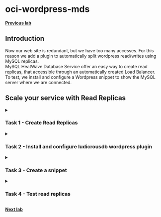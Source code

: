 # oci-wordpress-mds

**[Previous lab](./mds_enable_ha.md)**

## Introduction
Now our web site is redundant, but we have too many accesses. For this reason we add a plugin to automatically split wordpress read/writes using MySQL replicas.  
MySQL HeatWave Database Service offer an easy way to create read replicas, that accessible through an automatically created Load Balancer.  
To test, we install and configure a Wordpress snippet to show the MySQL server where we are connected.  

## Scale your service with Read Replicas

<details>
<summary><h3>Task 1 - Create Read Replicas</h3></summary>

1. Connect to OCI Dashboard

2. Navigate to MySQL HeatWave database instances page

    ![OCI Burger menu for MySQL HeatWave Database instances](./images/./OCI-burger_menu-databases-db_system.png)

3. Click now on your instance name "MySQLInstance" to see the details.

    ![OCI MySQL HeatWave Database Service instances list](./images/./OCI-mds-instances-list.png)

3. Scroll down the page to see the left side menu, then select "Read Replicas" and press button "Create read replica"

    ![OCI MySQL HeatWave Database Service instance read replicas](./images/./OCI-mds-read_replicas-empty.png)

4. Change the "Name" to "mysqlreadreplica1" and press "Create read replica"

    ![OCI MySQL HeatWave Database Service create read replica 1](./images/./OCI-mds-read_replicas-create1.png)

5. Click another time "Create replica" to create a second replica. Now use the name "mysqlreadreplica2" and confirm

    ![OCI MySQL HeatWave Database Service create read replica 2](./images/./OCI-mds-read_replicas-create2.png)

6. Replica creation requires some time, so continue with next task

    ![OCI MySQL HeatWave Database Service creating replicas](./images/./OCI-mds-read_replicas-creating_replicas.png)

</details>


<details>
<summary><h3>Task 2 - Install and configure ludicrousdb wordpress plugin</h3></summary>

1. Connect with ssh to your wordpress server, as you did in lab 1

2. Execute these commands to install ludicrousdb

    ``` shell
    cd /var/www/html/wp-content/plugins
    sudo wget https://github.com/stuttter/ludicrousdb/archive/refs/heads/master.zip
    sudo unzip master.zip
    sudo mv ludicrousdb-master ludicrousdb
    sudo rm master.zip
    sudo chown -R apache. ludicrousdb
    sudo cp ludicrousdb/ludicrousdb/drop-ins/db.php ../db.php
    sudo cp ludicrousdb/ludicrousdb/drop-ins/db-config.php ../../

    ```

4. Retrieve MySQL load balancer Endpoint for read replicas.  
    Return to OCI Dashboard and go to MySQL HeatWave database instances

    ![OCI Burger menu for MySQL HeatWave Database instances](./images/./OCI-burger_menu-databases-db_system.png)

5. Click now on your instance name "MySQLInstance" to see the details.

    ![OCI MySQL HeatWave Database Service instances list](./images/./OCI-mds-instances-list.png)
    
6. Scroll down the page, and in the left menu choose "Endpoints".   
    You can see here the IP address of your instance for read write access **DB system primary** and for the read replicas load balancer **Read replica load balancer**. Write down thewe two IP, needed for the next step

    ![OCI MySQL Database Service instance Endpoints](./images/./OCI-mds-read_replicas-endpoints.png)

7. We just need now to configure LudicrousDB to use the Read Replica Load Balancer. With and editor (like vim or nano) edit the db-config.php configuration file

    ``` shell
    cd /var/www/html/
    sudo vim db-config.php 

    ```

8. Scroll down the file to the database configuration section **$wpdb->add_database( array(** like in the example below

    ![Ludicrousdb database configuration file](./images/./ludicrousdb-db_configuration_empty.png)

9. Edit the lines like in the below example, using your IP addresses retrieved in previous steps  

    ![Ludicrousdb database configuration file](./images/./ludicrousdb-db_configuration_sample.png)

10. Save your canghes and aeturn to My Restaurant web page and check that the web site is still working and there are no issues with the new plugin

</details>

<details>
<summary><h3>Task 3 - Create a snippet</h3></summary>

1. Login to Wordpress as admin using the wp-admin page and entering the requested credentials (specified during the job creation in lab preparation lab) 

    http://***public-ip-address***/wp-admin

    ![Wordpress login](./images/WP_wp_admin.png)

2. In the wordpress management page choose "Plugins" in the left side menu, then click the button "Add New"

    ![Wordpress plugins menu](./images/WP-plugins_menu.png)

3. In the left side textbox "Keyword" write "snippets" as in teh picture below

    ![Wordpress snippets plugin search](./images/WP-plugins-snippets_search.png)

4. Choose "WPCode" plugin and press "Install now"

    ![Wordpress WPCode isntallation](./images/WP-plugins-snippets-wpcode-install.png)

5. From left side menu choose Installed plugins, then press "Activate"under "WPCode Lite"

    ![Wordpress WPCcode plugin activation](./images/WP-plugins-snippets-wpcode-activate.png)

6. A new menu option is now visible in the left side menu.  
    Click on "Code snippets"

    ![Wordpress WPCOde snippet menu](./images/WP-plugins-wpcode_menu.png)

7. Choose "+ Add snippet" and select "Add Your Custom Code (New Snippet)". When teh mouse is over the option, a new button is displayed "USe snippet". Click it

    ![Wordpress WPCode add new snippet](./images/WP-plugins-wpcode-add_new.png)

8. Now insert snippet settings
    1. Add a title to our snippet: "read replicas check"
    2. Select "Code Type": PHP
    3. insert this code in "Code Preview"
        ``` php
        <?php
        global $wpdb;
        $result = $wpdb->get_results("select @@hostname as host");
        echo "<strong>host:</strong> " . $result[0]->host;
        ?>
        ```
    4. Scroll down to "insertion" and click "Run Everywhere" in "Location" to expand the section
    5. Select "Page-Specific"
    6. Click on "INsert Before Paragraph"

    ![Wordpress snippet settings](./images/WP-plugins-wpcode-snippet_conf1.png)

9. Keep the default insert before paragraph 1 and in the top of the page 
    1. Click Inactive switch to activate
    2. Click "Update" to save your changes

    ![Wordpress snippet save](./images/WP-plugins-wpcode-snippet_conf2.png)

</details>

<details>
<summary><h3>Task 4 - Test read replicas</h3></summary>

1. We can now test our read replicas.  
    Click My Restaurant to return to our web site content

    ![Return to My Restaurant web site](./images/WP-visit_website.png)

2. Select "Sample page".  
    You will see a new line under the titkle and before the text "host: *XXX*".  
    Refresh the page multiple times to see that the host changes periodically

    ![Sample page](./images/WP-sample_page.png)

3. This end our workshop.  
    Please remember that tenancy costs are calcualted on running instances and space used.
    Shutdown the instances when you don't need them or use the stack to easily destroy what we did in this workshop. 

</details>

**[Next lab](./mds_enable_pitr.md)**
